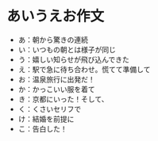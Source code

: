 # あいうえお作文
- あ：朝から驚きの連続
- い：いつもの朝とは様子が同じ
- う：嬉しい知らせが飛び込んできた
- え：駅で急に待ち合わせ。慌てて準備して
- お：温泉旅行に出発だ！
- か：かっこいい服を着て
- き：京都にいった！そして、
- く：くさいセリフで
- け：結婚を前提に
- こ：告白した！
